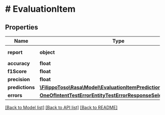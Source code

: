 # # EvaluationItem

## Properties

Name | Type | Description | Notes
------------ | ------------- | ------------- | -------------
**report** | **object** | Sklearn classification report, see http://scikit-learn.org/stable/modules/generated/sklearn.metrics.classification_report.html | [optional]
**accuracy** | **float** |  | [optional]
**f1Score** | **float** |  | [optional]
**precision** | **float** |  | [optional]
**predictions** | [**\FilippoToso\Rasa\Model\EvaluationItemPredictions[]**](EvaluationItemPredictions.md) | The predictions for each item in the test set | [optional]
**errors** | [**OneOfIntentTestErrorEntityTestErrorResponseSelectorTestError[]**](OneOfIntentTestErrorEntityTestErrorResponseSelectorTestError.md) | The errors which were made during the testing. | [optional]

[[Back to Model list]](../../README.md#models) [[Back to API list]](../../README.md#endpoints) [[Back to README]](../../README.md)

